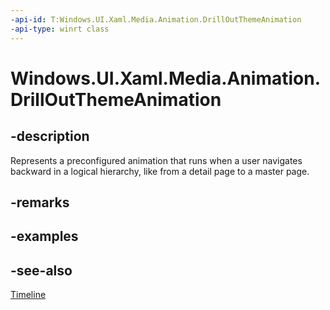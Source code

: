 ```yaml
---
-api-id: T:Windows.UI.Xaml.Media.Animation.DrillOutThemeAnimation
-api-type: winrt class
---
```


<!-- Class syntax.
public class DrillOutThemeAnimation : Windows.UI.Xaml.Media.Animation.Timeline, Windows.UI.Xaml.Media.Animation.IDrillOutThemeAnimation
-->

# Windows.UI.Xaml.Media.Animation.DrillOutThemeAnimation

## -description
Represents a preconfigured animation that runs when a user navigates backward in a logical hierarchy, like from a detail page to a master page.



## -remarks

## -examples

## -see-also
[Timeline](timeline.md)
